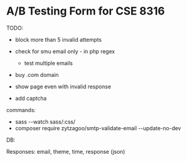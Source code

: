 # A/B Testing Form for CSE 8316

TODO:
- block more than 5 invalid attempts
- check for smu email only - in php regex
	- test multiple emails
	
- buy .com domain
- show page even with invalid response
- add captcha

commands:
- sass --watch sass/:css/
- composer require zytzagoo/smtp-validate-email --update-no-dev 


DB:

Responses:
	email, theme, time, response (json)
